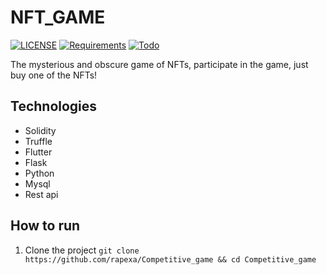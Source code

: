 # NFT_GAME

[![LICENSE](https://img.shields.io/badge/LICENSE-MIT-green)](https://github.com/RAPEXA-TEAM/NFT_GAME/blob/main/LICENSE) 
[![Requirements](https://img.shields.io/badge/Requirements-See%20Here-orange)](https://github.com/RAPEXA-TEAM/NFT_GAME/blob/main/requirements.txt)
[![Todo](https://img.shields.io/badge/Todo-See%20Here-success)](https://github.com/RAPEXA-TEAM/NFT_GAME/blob/main/TODO.md)

The mysterious and obscure game of NFTs, participate in the game, just buy one of the NFTs!

## Technologies

- Solidity
- Truffle
- Flutter
- Flask
- Python
- Mysql
- Rest api

## How to run

1. Clone the project `git clone https://github.com/rapexa/Competitive_game && cd Competitive_game`